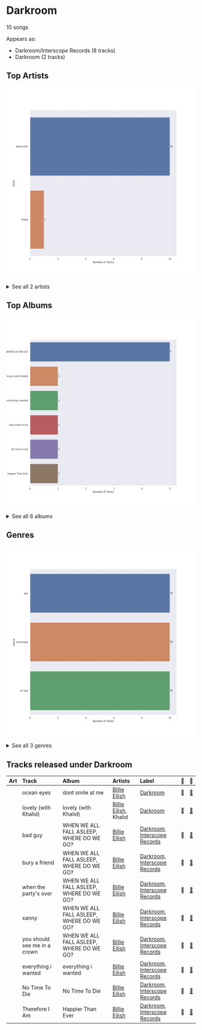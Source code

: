 # Darkroom

10 songs

Appears as:
- Darkroom/Interscope Records (8 tracks)
- Darkroom (2 tracks)

## Top Artists

![Bar chart of top 2 artists](../images/labels/darkroom/artists.png)


<details>
<summary>See all 2 artists</summary>

|   Number of Tracks | Art                                                                                              | Artist                                       | 🔗                                                           |
|-------------------:|:-------------------------------------------------------------------------------------------------|:---------------------------------------------|:------------------------------------------------------------|
|                 10 | <img src="https://i.scdn.co/image/ab6761610000e5ebd8b9980db67272cb4d2c3daf" alt="" width="50" /> | [Billie Eilish](../artists/billie_eilish.md) | [🔗](https://open.spotify.com/artist/6qqNVTkY8uBg9cP3Jd7DAH) |
|                  1 | <img src="https://i.scdn.co/image/ab6761610000e5eb31072db9da0311ecfabe96bf" alt="" width="50" /> | Khalid                                       | [🔗](https://open.spotify.com/artist/6LuN9FCkKOj5PcnpouEgny) |

</details>


## Top Albums

![Bar chart of top 6 albums](../images/labels/darkroom/albums.png)


<details>
<summary>See all 6 albums</summary>

|   Number of Tracks | Art                                                                                              | Album                                    | Release Date   | 🔗                                                          |
|-------------------:|:-------------------------------------------------------------------------------------------------|:-----------------------------------------|:---------------|:-----------------------------------------------------------|
|                  5 | <img src="https://i.scdn.co/image/ab67616d0000b27350a3147b4edd7701a876c6ce" alt="" width="50" /> | WHEN WE ALL FALL ASLEEP, WHERE DO WE GO? | 2019-03-29     | [🔗](https://open.spotify.com/album/0S0KGZnfBGSIssfF54WSJh) |
|                  1 | <img src="https://i.scdn.co/image/ab67616d0000b2738a3f0a3ca7929dea23cd274c" alt="" width="50" /> | lovely (with Khalid)                     | 2018-04-19     | [🔗](https://open.spotify.com/album/2sBB17RXTamvj7Ncps15AK) |
|                  1 | <img src="https://i.scdn.co/image/ab67616d0000b273f2248cf6dad1d6c062587249" alt="" width="50" /> | everything i wanted                      | 2019-11-13     | [🔗](https://open.spotify.com/album/4i3rAwPw7Ln2YrKDusaWyT) |
|                  1 | <img src="https://i.scdn.co/image/ab67616d0000b273a9f6c04ba168640b48aa5795" alt="" width="50" /> | dont smile at me                         | 2017-12-22     | [🔗](https://open.spotify.com/album/7fRrTyKvE4Skh93v97gtcU) |
|                  1 | <img src="https://i.scdn.co/image/ab67616d0000b273f7b7174bef6f3fbfda3a0bb7" alt="" width="50" /> | No Time To Die                           | 2020-02-13     | [🔗](https://open.spotify.com/album/5sXSHscDjBez8VF20cSyad) |
|                  1 | <img src="https://i.scdn.co/image/ab67616d0000b2732a038d3bf875d23e4aeaa84e" alt="" width="50" /> | Happier Than Ever                        | 2021-07-30     | [🔗](https://open.spotify.com/album/0JGOiO34nwfUdDrD612dOp) |

</details>


## Genres

![Bar chart of top 3 genres](../images/labels/darkroom/genres.png)


<details>
<summary>See all 3 genres</summary>

|   Number of Tracks | Genre                                 |
|-------------------:|:--------------------------------------|
|                 10 | [pop](../genres/pop.md)               |
|                 10 | [electropop](../genres/electropop.md) |
|                 10 | [art pop](../genres/art_pop.md)       |

</details>


## Tracks released under Darkroom

| Art                                                                                              | Track                        | Album                                    | Artists                                              | Label                                                                | 💚   | 🔗                                                          |
|:-------------------------------------------------------------------------------------------------|:-----------------------------|:-----------------------------------------|:-----------------------------------------------------|:---------------------------------------------------------------------|:----|:-----------------------------------------------------------|
| <img src="https://i.scdn.co/image/ab67616d0000b273a9f6c04ba168640b48aa5795" alt="" width="50" /> | ocean eyes                   | dont smile at me                         | [Billie Eilish](../artists/billie_eilish.md)         | [Darkroom](darkroom.md)                                              | 💚   | [🔗](https://open.spotify.com/track/7hDVYcQq6MxkdJGweuCtl9) |
| <img src="https://i.scdn.co/image/ab67616d0000b2738a3f0a3ca7929dea23cd274c" alt="" width="50" /> | lovely (with Khalid)         | lovely (with Khalid)                     | [Billie Eilish](../artists/billie_eilish.md), Khalid | [Darkroom](darkroom.md)                                              | 💚   | [🔗](https://open.spotify.com/track/0u2P5u6lvoDfwTYjAADbn4) |
| <img src="https://i.scdn.co/image/ab67616d0000b27350a3147b4edd7701a876c6ce" alt="" width="50" /> | bad guy                      | WHEN WE ALL FALL ASLEEP, WHERE DO WE GO? | [Billie Eilish](../artists/billie_eilish.md)         | [Darkroom](darkroom.md), [Interscope Records](interscope_records.md) | 💚   | [🔗](https://open.spotify.com/track/2Fxmhks0bxGSBdJ92vM42m) |
| <img src="https://i.scdn.co/image/ab67616d0000b27350a3147b4edd7701a876c6ce" alt="" width="50" /> | bury a friend                | WHEN WE ALL FALL ASLEEP, WHERE DO WE GO? | [Billie Eilish](../artists/billie_eilish.md)         | [Darkroom](darkroom.md), [Interscope Records](interscope_records.md) | 💚   | [🔗](https://open.spotify.com/track/4SSnFejRGlZikf02HLewEF) |
| <img src="https://i.scdn.co/image/ab67616d0000b27350a3147b4edd7701a876c6ce" alt="" width="50" /> | when the party's over        | WHEN WE ALL FALL ASLEEP, WHERE DO WE GO? | [Billie Eilish](../artists/billie_eilish.md)         | [Darkroom](darkroom.md), [Interscope Records](interscope_records.md) | 💚   | [🔗](https://open.spotify.com/track/43zdsphuZLzwA9k4DJhU0I) |
| <img src="https://i.scdn.co/image/ab67616d0000b27350a3147b4edd7701a876c6ce" alt="" width="50" /> | xanny                        | WHEN WE ALL FALL ASLEEP, WHERE DO WE GO? | [Billie Eilish](../artists/billie_eilish.md)         | [Darkroom](darkroom.md), [Interscope Records](interscope_records.md) | 💚   | [🔗](https://open.spotify.com/track/4QIo4oxwzzafcBWkKjDpXY) |
| <img src="https://i.scdn.co/image/ab67616d0000b27350a3147b4edd7701a876c6ce" alt="" width="50" /> | you should see me in a crown | WHEN WE ALL FALL ASLEEP, WHERE DO WE GO? | [Billie Eilish](../artists/billie_eilish.md)         | [Darkroom](darkroom.md), [Interscope Records](interscope_records.md) | 💚   | [🔗](https://open.spotify.com/track/3XF5xLJHOQQRbWya6hBp7d) |
| <img src="https://i.scdn.co/image/ab67616d0000b273f2248cf6dad1d6c062587249" alt="" width="50" /> | everything i wanted          | everything i wanted                      | [Billie Eilish](../artists/billie_eilish.md)         | [Darkroom](darkroom.md), [Interscope Records](interscope_records.md) | 💚   | [🔗](https://open.spotify.com/track/3ZCTVFBt2Brf31RLEnCkWJ) |
| <img src="https://i.scdn.co/image/ab67616d0000b273f7b7174bef6f3fbfda3a0bb7" alt="" width="50" /> | No Time To Die               | No Time To Die                           | [Billie Eilish](../artists/billie_eilish.md)         | [Darkroom](darkroom.md), [Interscope Records](interscope_records.md) | 💚   | [🔗](https://open.spotify.com/track/73SpzrcaHk0RQPFP73vqVR) |
| <img src="https://i.scdn.co/image/ab67616d0000b2732a038d3bf875d23e4aeaa84e" alt="" width="50" /> | Therefore I Am               | Happier Than Ever                        | [Billie Eilish](../artists/billie_eilish.md)         | [Darkroom](darkroom.md), [Interscope Records](interscope_records.md) | 💚   | [🔗](https://open.spotify.com/track/20R4HfKloPKgXDqU7UKk3x) |

